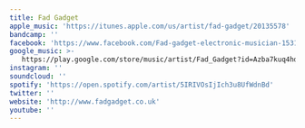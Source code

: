 ```yaml
---
title: Fad Gadget
apple_music: 'https://itunes.apple.com/us/artist/fad-gadget/20135578'
bandcamp: ''
facebook: 'https://www.facebook.com/Fad-gadget-electronic-musician-153115818049211'
google_music: >-
   https://play.google.com/store/music/artist/Fad_Gadget?id=Azba7kuq4hdwlr5gxcfvx7z7yia
instagram: ''
soundcloud: ''
spotify: 'https://open.spotify.com/artist/5IRIVOsIjIch3u8UfWdnBd'
twitter: ''
website: 'http://www.fadgadget.co.uk'
youtube: ''
---
```

